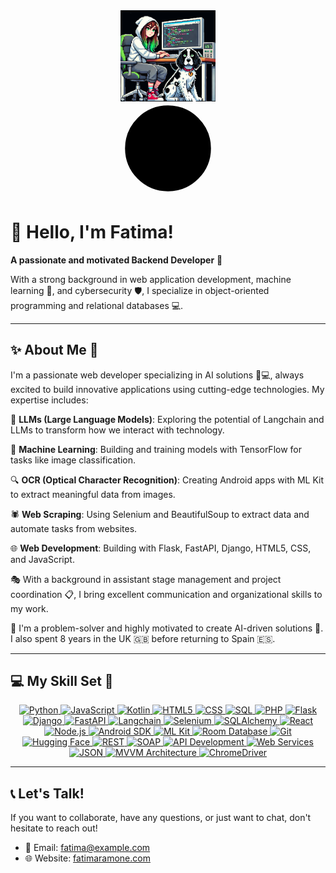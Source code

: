 <div align="center">
  <img src="https://github.com/FatimaRamone/fatimaramone/raw/main/images/avatar.png" align="center" style="width: 30%" />
</div>

<div align="center">
  <svg xmlns="http://www.w3.org/2000/svg" width="150" height="150" viewBox="0 0 24 24" fill="#000000" stroke="#000000" stroke-width="2" stroke-linecap="round" stroke-linejoin="round">
    <circle cx="12" cy="12" r="10"/>
    <path d="M12 8l4 4-4 4"/>
    <path d="M8 12h8"/>
  </svg>
</div>

# 👋 Hello, I'm Fatima! 
**A passionate and motivated Backend Developer** 🚀

With a strong background in web application development, machine learning 🤖, and cybersecurity 🛡️, I specialize in object-oriented programming and relational databases 💻.

---

## ✨ About Me 🌟
I'm a passionate web developer specializing in AI solutions 🧠💻, always excited to build innovative applications using cutting-edge technologies. My expertise includes:

💬 **LLMs (Large Language Models)**: Exploring the potential of Langchain and LLMs to transform how we interact with technology.

🤖 **Machine Learning**: Building and training models with TensorFlow for tasks like image classification.

🔍 **OCR (Optical Character Recognition)**: Creating Android apps with ML Kit to extract meaningful data from images.

🕷️ **Web Scraping**: Using Selenium and BeautifulSoup to extract data and automate tasks from websites.

🌐 **Web Development**: Building with Flask, FastAPI, Django, HTML5, CSS, and JavaScript.

🎭 With a background in assistant stage management and project coordination 📋, I bring excellent communication and organizational skills to my work.

🧩 I'm a problem-solver and highly motivated to create AI-driven solutions 🚀. I also spent 8 years in the UK 🇬🇧 before returning to Spain 🇪🇸.

---

## 💻 My Skill Set 🥏

<div align="center" class="icon-container">
  <!-- PowerShell -->
  <a href="https://www.python.org/" target="_blank" title="Python">
    <img src="https://img.icons8.com/clouds/100/python.png" alt="Python" />  
  </a>

  <!-- JavaScript -->
  <a href="https://developer.mozilla.org/en-US/docs/Web/JavaScript" target="_blank" title="JavaScript">
    <img src="https://img.icons8.com/ios/50/000000/javascript.png" alt="JavaScript" />
  </a>

  <!-- Kotlin -->
  <a href="https://kotlinlang.org/" target="_blank" title="Kotlin">
    <img src="https://img.icons8.com/ios/50/000000/kotlin.png" alt="Kotlin" />
  </a>

  <!-- HTML5 -->
  <a href="https://developer.mozilla.org/en-US/docs/Web/HTML" target="_blank" title="HTML5">
    <img src="https://img.icons8.com/ios/50/000000/html-5.png" alt="HTML5" />
  </a>

  <!-- CSS -->
  <a href="https://developer.mozilla.org/en-US/docs/Web/CSS" target="_blank" title="CSS">
    <img src="https://img.icons8.com/ios/50/000000/css3.png" alt="CSS" />
  </a>

  <!-- SQL -->
  <a href="https://www.sql.org/" target="_blank" title="SQL">
    <img src="https://img.icons8.com/ios/50/000000/database.png" alt="SQL" />
  </a>

  <!-- PHP -->
  <a href="https://www.php.net/" target="_blank" title="PHP">
    <img src="https://img.icons8.com/ios/50/000000/php.png" alt="PHP" />
  </a>

  <!-- Flask -->
  <a href="https://flask.palletsprojects.com/" target="_blank" title="Flask">
    <img src="https://img.icons8.com/ios/50/000000/flask.png" alt="Flask" />
  </a>

  <!-- Django -->
  <a href="https://www.djangoproject.com/" target="_blank" title="Django">
    <img src="https://img.icons8.com/ios/50/000000/django.png" alt="Django" />
  </a>

  <!-- FastAPI -->
  <a href="https://fastapi.tiangolo.com/" target="_blank" title="FastAPI">
    <img src="https://img.icons8.com/ios/50/000000/fastapi.png" alt="FastAPI" />
  </a>

  <!-- Langchain -->
  <a href="https://www.langchain.com/" target="_blank" title="Langchain">
    <img src="https://img.icons8.com/ios/50/000000/language.png" alt="Langchain" />
  </a>

  <!-- Selenium -->
  <a href="https://www.selenium.dev/" target="_blank" title="Selenium">
    <img src="https://img.icons8.com/ios/50/000000/selenium.png" alt="Selenium" />
  </a>

  <!-- SQLAlchemy -->
  <a href="https://www.sqlalchemy.org/" target="_blank" title="SQLAlchemy">
    <img src="https://img.icons8.com/ios/50/000000/sqlalchemy.png" alt="SQLAlchemy" />
  </a>

  <!-- React -->
  <a href="https://reactjs.org/" target="_blank" title="React">
    <img src="https://img.icons8.com/ios/50/000000/react.png" alt="React" />
  </a>

  <!-- Node.js -->
  <a href="https://nodejs.org/" target="_blank" title="Node.js">
    <img src="https://img.icons8.com/ios/50/000000/nodejs.png" alt="Node.js" />
  </a>

  <!-- Android SDK -->
  <a href="https://developer.android.com/studio" target="_blank" title="Android SDK">
    <img src="https://img.icons8.com/ios/50/000000/android.png" alt="Android SDK" />
  </a>

  <!-- ML Kit -->
  <a href="https://developers.google.com/ml-kit" target="_blank" title="ML Kit">
    <img src="https://img.icons8.com/ios/50/000000/machine-learning.png" alt="ML Kit" />
  </a>

  <!-- Room Database -->
  <a href="https://developer.android.com/training/data-storage/room" target="_blank" title="Room Database">
    <img src="https://img.icons8.com/ios/50/000000/database.png" alt="Room Database" />
  </a>

  <!-- Git -->
  <a href="https://git-scm.com/" target="_blank" title="Git">
    <img src="https://img.icons8.com/ios/50/000000/git.png" alt="Git" />
  </a>

  <!-- Hugging Face -->
  <a href="https://huggingface.co/" target="_blank" title="Hugging Face">
    <img src="https://img.icons8.com/ios/50/000000/hugging-face.png" alt="Hugging Face" />
  </a>

  <!-- REST -->
  <a href="https://restfulapi.net/" target="_blank" title="REST">
    <img src="https://img.icons8.com/ios/50/000000/api.png" alt="REST" />
  </a>

  <!-- SOAP -->
  <a href="https://www.w3.org/TR/soap/" target="_blank" title="SOAP">
    <img src="https://img.icons8.com/ios/50/000000/soap.png" alt="SOAP" />
  </a>

  <!-- API Development -->
  <a href="https://swagger.io/" target="_blank" title="API Development">
    <img src="https://img.icons8.com/ios/50/000000/api.png" alt="API Development" />
  </a>

  <!-- Web Services -->
  <a href="https://www.w3.org/TR/wsdl/" target="_blank" title="Web Services">
    <img src="https://img.icons8.com/ios/50/000000/web.png" alt="Web Services" />
  </a>

  <!-- JSON -->
  <a href="https://www.json.org/json-en.html" target="_blank" title="JSON">
    <img src="https://img.icons8.com/ios/50/000000/json.png" alt="JSON" />
  </a>

  <!-- MVVM Architecture -->
  <a href="https://developer.android.com/guide/topics/architecture/app-architecture" target="_blank" title="MVVM Architecture">
    <img src="https://img.icons8.com/ios/50/000000/architecture.png" alt="MVVM Architecture" />
  </a>

  <!-- ChromeDriver -->
  <a href="https://sites.google.com/a/chromium.org/chromedriver/" target="_blank" title="ChromeDriver">
    <img src="https://img.icons8.com/ios/50/000000/google-chrome.png" alt="ChromeDriver" />
  </a>
</div>

---

## 📞 Let's Talk!
If you want to collaborate, have any questions, or just want to chat, don't hesitate to reach out!

- 📧 Email: fatima@example.com
- 🌐 Website: [fatimaramone.com](http://www.fatimaramone.com)
